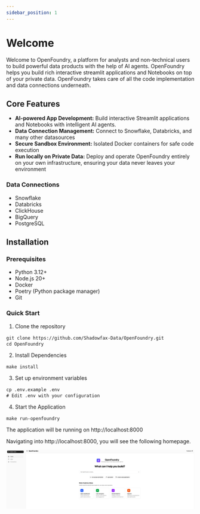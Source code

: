 ```yaml
---
sidebar_position: 1
---
```


# Welcome

Welcome to OpenFoundry, a platform for analysts and non-technical users to build powerful data products with the help of AI agents.
OpenFoundry helps you build rich interactive streamlit applications and Notebooks on top of your private data. OpenFoundry takes care of
all the code implementation and data connections underneath.

## Core Features

- **AI-powered App Development:** Build interactive Streamlit applications and Notebooks with intelligent AI agents.
- **Data Connection Management:** Connect to Snowflake, Databricks, and many other datasources
- **Secure Sandbox Environment:** Isolated Docker containers for safe code execution
- **Run locally on Private Data:** Deploy and operate OpenFoundry entirely on your own infrastructure, ensuring your data never leaves your environment

### Data Connections

- Snowflake
- Databricks
- ClickHouse
- BigQuery
- PostgreSQL


## Installation

### Prerequisites
- Python 3.12+
- Node.js 20+
- Docker
- Poetry (Python package manager)
- Git

### Quick Start

1. Clone the repository
```
git clone https://github.com/Shadowfax-Data/OpenFoundry.git
cd OpenFoundry
```

2. Install Dependencies
```
make install
```

3. Set up environment variables
```
cp .env.example .env
# Edit .env with your configuration
```

4. Start the Application
```
make run-openfoundry
```

The application will be running on http://localhost:8000

Navigating into http://localhost:8000, you will see the following homepage.

![homepage](/img/openfoundry-home.png)
